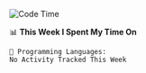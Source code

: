 <!--START_SECTION:waka-->
![Code Time](http://img.shields.io/badge/Code%20Time-1%2C068%20hrs%2026%20mins-blue)

📊 **This Week I Spent My Time On** 

```text
💬 Programming Languages: 
No Activity Tracked This Week
```


<!--END_SECTION:waka-->